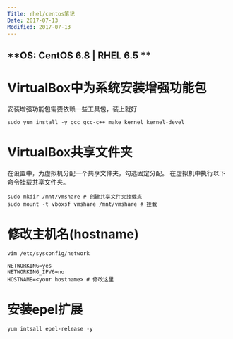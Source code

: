 ```yaml
---
Title: rhel/centos笔记
Date: 2017-07-13
Modified: 2017-07-13
---
```


**OS: CentOS 6.8 | RHEL 6.5 **
---

# VirtualBox中为系统安装增强功能包
安装增强功能包需要依赖一些工具包，装上就好
```
sudo yum install -y gcc gcc-c++ make kernel kernel-devel
```

# VirtualBox共享文件夹

在设置中，为虚拟机分配一个共享文件夹，勾选固定分配。
在虚拟机中执行以下命令挂载共享文件夹。
```
sudo mkdir /mnt/vmshare # 创建共享文件夹挂载点
sudo mount -t vboxsf vmshare /mnt/vmshare # 挂载
```

# 修改主机名(hostname)
```
vim /etc/sysconfig/network

NETWORKING=yes
NETWORKING_IPV6=no
HOSTNAME=<your hostname> # 修改这里
```

# 安装epel扩展
```
yum intsall epel-release -y
```